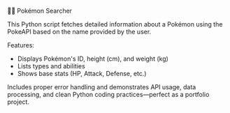 🐱‍👤 Pokémon Searcher

This Python script fetches detailed information about a Pokémon using the PokeAPI based on the name provided by the user. 

Features:
- Displays Pokémon's ID, height (cm), and weight (kg)
- Lists types and abilities
- Shows base stats (HP, Attack, Defense, etc.)

Includes proper error handling and demonstrates API usage, data processing, and clean Python coding practices—perfect as a portfolio project.
